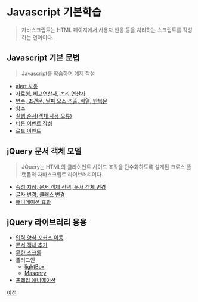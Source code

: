 # Javascript 기본학습
> 자바스크립트는 HTML 페이지에서 사용자 반응 등을 처리하는 스크립트를 작성하는 언어이다.


## Javascript 기본 문법
> Javascript를 학습하며 예제 작성
- [alert 사용](https://github.com/SeoDongWoo1216/StudyHtml/blob/main/03_Javascript/alert_test.html)
- [자료형, 비교연산자, 논리 연산자](https://github.com/hugoMGSung/StudyHtml/blob/main/03_Javascript/js_test_1.html)
- [변수, 조건문, 날짜 요소 추출, 배열, 반복문](https://github.com/hugoMGSung/StudyHtml/blob/main/03_Javascript/js_test_2.html)
- [함수](https://github.com/hugoMGSung/StudyHtml/blob/main/03_Javascript/js_test_3.html)
- [실행 순서(객체 사용 오류)](https://github.com/hugoMGSung/StudyHtml/blob/main/03_Javascript/js_test_4.html)
- [버튼 이벤트 작성](https://github.com/hugoMGSung/StudyHtml/blob/main/03_Javascript/js_test_5.html)
- [로드 이벤트](https://github.com/hugoMGSung/StudyHtml/blob/main/03_Javascript/js_test_6.html)

## jQuery 문서 객체 모델
> JQuery는 HTML의 클라이언트 사이드 조작을 단수화하도록 설계된 크로스 플랫폼의 자바스크립트 라이브러리이다.
- [속성 지정, 문서 객체 선택, 문서 객체 변경](https://github.com/SeoDongWoo1216/StudyHtml/blob/main/03_Javascript/jQuery_test_1.html)
- [글자 변경, 클래스 변경](https://github.com/SeoDongWoo1216/StudyHtml/blob/main/03_Javascript/jQuery_test_2.html)
- [애니메이션 효과](https://github.com/SeoDongWoo1216/StudyHtml/blob/main/03_Javascript/jQuery_test_3.html)

## jQuery 라이브러리 응용
- [입력 양식 포커스 이동](https://github.com/SeoDongWoo1216/StudyHtml/blob/main/03_Javascript/jQuery_test_4.html)
- [문서 객체 추가](https://github.com/SeoDongWoo1216/StudyHtml/blob/main/03_Javascript/jQuery_test_5.html)
- [무한 스크롤](https://github.com/SeoDongWoo1216/StudyHtml/blob/main/03_Javascript/jQuery_test_6.html)
- 플러그인
  - [lightBox]()
  - [Masonry]()
- [프레임 애니메이션]()


[이전](https://github.com/SeoDongWoo1216/StudyHtml)
